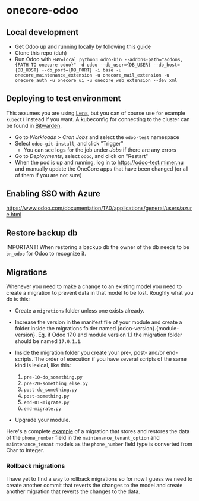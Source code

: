 # onecore-odoo

## Local development

- Get Odoo up and running locally by following this [guide](https://www.odoo.com/documentation/master/administration/on_premise/source.html)
- Clone this repo (duh)
- Run Odoo with `ENV=local python3 odoo-bin --addons-path="addons, {PATH TO onecore-odoo}" -d odoo --db_user={DB_USER} --db_host={DB_HOST} --db_port={DB_PORT} -i base -u onecore_maintenance_extension -u onecore_mail_extension -u onecore_auth -u onecore_ui -u onecore_web_extension --dev xml`

## Deploying to test environment

This assumes you are using [Lens](https://k8slens.dev/), but you can of course use for example `kubectl` instead if you want.
A kubeconfig for connecting to the cluster can be found in [Bitwarden](https://vault.bitwarden.com/#/vault?organizationId=265c1f3b-719f-429e-a890-b11e00f8b5b1&itemId=f197ed0d-250c-41cc-a0ba-b1700099d192&action=view).

- Go to _Workloads_ > _Cron Jobs_ and select the `odoo-test` namespace
- Select `odoo-git-install`, and click "Trigger"
  - You can see logs for the job under _Jobs_ if there are any errors
- Go to _Deployments_, select `odoo`, and click on "Restart"
- When the pod is up and running, log in to https://odoo-test.mimer.nu and manually update the OneCore apps that have been changed (or all of them if you are not sure)

## Enabling SSO with Azure

https://www.odoo.com/documentation/17.0/applications/general/users/azure.html

## Restore backup db

IMPORTANT! When restoring a backup db the owner of the db needs to be `bn_odoo` for Odoo to recognize it.

## Migrations

Whenever you need to make a change to an existing model you need to create a migration to prevent data in that model to be lost. Roughly what you do is this:

- Create a `migrations` folder unless one exists already.

- Increase the version in the manifest file of your module and create a folder inside the migrations folder named {odoo-version}.{module-version}. Eg. if Odoo 17.0 and module version 1.1 the migration folder should be named `17.0.1.1`.

- Inside the migration folder you create your pre-, post- and/or end-scripts. The order of execution if you have several scripts of the same kind is lexical, like this:

  1. `pre-10-do_something.py`
  2. `pre-20-something_else.py`
  3. `post-do_something.py`
  4. `post-something.py`
  5. `end-01-migrate.py`
  6. `end-migrate.py`

- Upgrade your module.

Here's a complete [example](https://github.com/Bostads-AB-Mimer/onecore-odoo/tree/johanneskarlsson/mim-99-testa-migration-manager) of a migration that stores and restores the data of the `phone_number` field in the `maintenance_tenant_option` and `maintenance_tenant` models as the `phone_number` field type is converted from Char to Integer.

### Rollback migrations

I have yet to find a way to rollback migrations so for now I guess we need to create another commit that reverts the changes to the model and create another migration that reverts the changes to the data.
